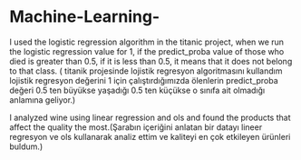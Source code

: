 # Machine-Learning-
I used the logistic regression algorithm in the titanic project, when we run the logistic regression value for 1, if the predict_proba value of those who died is greater than 0.5, if it is less than 0.5, it means that it does not belong to that class. ( titanik projesinde lojistik regresyon algoritmasını kullandım lojistik regresyon değerini 1 için çalıştırdığımızda ölenlerin predict_proba değeri 0.5 ten büyükse yaşadığı 0.5 ten küçükse o sınıfa ait olmadığı anlamına geliyor.)

I analyzed wine using linear regression and ols and found the products that affect the quality the most.(Şarabın içeriğini anlatan bir datayı lineer regresyon ve ols kullanarak analiz ettim ve kaliteyi en çok etkileyen ürünleri buldum.)
